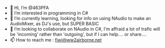 - 👋 Hi, I’m @463PFA
- 👀 I’m interested in programming in C#
- 🌱 I’m currently learning, looking for info on using NAudio to make an AudioMixer, as DJ's use, but SUPER BASIC
- 💞️ I’m looking to collaborate on NAudio in C#, I'm affraid a lot of trafic  will be 'incoming' rather than 'outgoing', but if I can help.... or share....
- 📫 How to reach me : fiwi@ww2airborne.net

<!---
463PFA/463PFA is a ✨ special ✨ repository because its `README.md` (this file) appears on your GitHub profile.
You can click the Preview link to take a look at your changes.
--->
